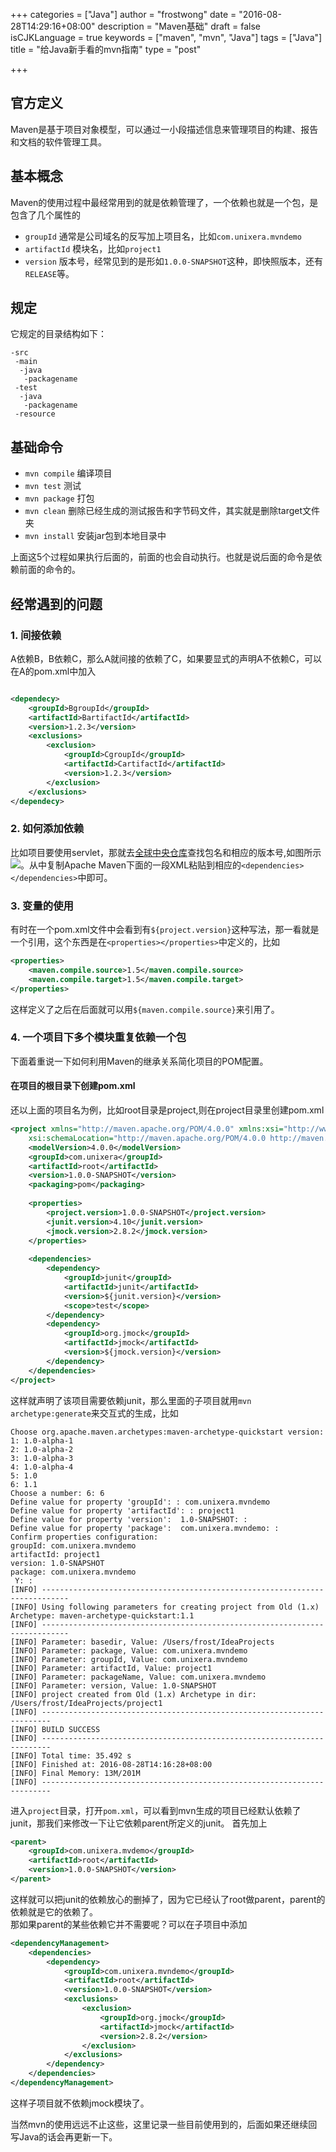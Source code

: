 +++
categories = ["Java"]
author = "frostwong"
date = "2016-08-28T14:29:16+08:00"
description = "Maven基础"
draft = false
isCJKLanguage = true
keywords = ["maven", "mvn", "Java"]
tags = ["Java"]
title = "给Java新手看的mvn指南"
type = "post"

+++

## 官方定义
Maven是基于项目对象模型，可以通过一小段描述信息来管理项目的构建、报告和文档的软件管理工具。

## 基本概念
Maven的使用过程中最经常用到的就是依赖管理了，一个依赖也就是一个包，是包含了几个属性的
- `groupId` 通常是公司域名的反写加上项目名，比如`com.unixera.mvndemo`
- `artifactId` 模块名，比如`project1`
- `version` 版本号，经常见到的是形如`1.0.0-SNAPSHOT`这种，即快照版本，还有`RELEASE`等。

## 规定
它规定的目录结构如下：
```
-src 
 -main
  -java
   -packagename
 -test
  -java
   -packagename
 -resource
```

## 基础命令
- `mvn compile` 编译项目
- `mvn test` 测试
- `mvn package` 打包
- `mvn clean` 删除已经生成的测试报告和字节码文件，其实就是删除target文件夹
- `mvn install` 安装jar包到本地目录中

上面这5个过程如果执行后面的，前面的也会自动执行。也就是说后面的命令是依赖前面的命令的。

## 经常遇到的问题
### 1. 间接依赖
A依赖B，B依赖C，那么A就间接的依赖了C，如果要显式的声明A不依赖C，可以在A的pom.xml中加入
```xml

<dependecy>
	<groupId>BgroupId</groupId>
	<artifactId>BartifactId</artifactId>
	<version>1.2.3</version>
	<exclusions>
		<exclusion>
			<groupId>CgroupId</groupId>
			<artifactId>CartifactId</artifactId>
			<version>1.2.3</version>
		</exclusion>
	</exclusions>
</dependecy>
```

### 2. 如何添加依赖
比如项目要使用servlet，那就去[全球中央仓库](http://search.maven.org/)查找包名和相应的版本号,如图所示![](http://ww4.sinaimg.cn/large/7853084cjw1f79btj2nb8j20fl0f9q4b.jpg)。从中复制Apache Maven下面的一段XML粘贴到相应的`<dependencies></dependencies>`中即可。

### 3. 变量的使用
有时在一个pom.xml文件中会看到有`${project.version}`这种写法，那一看就是一个引用，这个东西是在`<properties></properties>`中定义的，比如

```xml
<properties>
    <maven.compile.source>1.5</maven.compile.source>
    <maven.compile.target>1.5</maven.compile.target>
</properties>
```

这样定义了之后在后面就可以用`${maven.compile.source}`来引用了。

### 4. 一个项目下多个模块重复依赖一个包
下面着重说一下如何利用Maven的继承关系简化项目的POM配置。

#### 在项目的根目录下创建pom.xml
还以上面的项目名为例，比如root目录是project,则在project目录里创建pom.xml

```xml
<project xmlns="http://maven.apache.org/POM/4.0.0" xmlns:xsi="http://www.w3.org/2001/XMLSchema-instance"
	xsi:schemaLocation="http://maven.apache.org/POM/4.0.0 http://maven.apache.org/xsd/maven-4.0.0.xsd">
	<modelVersion>4.0.0</modelVersion>
	<groupId>com.unixera</groupId>
	<artifactId>root</artifactId>
	<version>1.0.0-SNAPSHOT</version>
	<packaging>pom</packaging>
	
	<properties>
	    <project.version>1.0.0-SNAPSHOT</project.version>
	    <junit.version>4.10</junit.version>
	    <jmock.version>2.8.2</jmock.version>
	</properties>
	
	<dependencies>
	    <dependency>
			<groupId>junit</groupId>
			<artifactId>junit</artifactId>
			<version>${junit.version}</version>
			<scope>test</scope>
		</dependency>
		<dependency>
            <groupId>org.jmock</groupId>
            <artifactId>jmock</artifactId>
            <version>${jmock.version}</version>
        </dependency>
	</dependencies>
</project>
```

这样就声明了该项目需要依赖junit，那么里面的子项目就用`mvn archetype:generate`来交互式的生成，比如
```
Choose org.apache.maven.archetypes:maven-archetype-quickstart version:
1: 1.0-alpha-1
2: 1.0-alpha-2
3: 1.0-alpha-3
4: 1.0-alpha-4
5: 1.0
6: 1.1
Choose a number: 6: 6
Define value for property 'groupId': : com.unixera.mvndemo
Define value for property 'artifactId': : project1
Define value for property 'version':  1.0-SNAPSHOT: :
Define value for property 'package':  com.unixera.mvndemo: :
Confirm properties configuration:
groupId: com.unixera.mvndemo
artifactId: project1
version: 1.0-SNAPSHOT
package: com.unixera.mvndemo
 Y: :
[INFO] ----------------------------------------------------------------------------
[INFO] Using following parameters for creating project from Old (1.x) Archetype: maven-archetype-quickstart:1.1
[INFO] ----------------------------------------------------------------------------
[INFO] Parameter: basedir, Value: /Users/frost/IdeaProjects
[INFO] Parameter: package, Value: com.unixera.mvndemo
[INFO] Parameter: groupId, Value: com.unixera.mvndemo
[INFO] Parameter: artifactId, Value: project1
[INFO] Parameter: packageName, Value: com.unixera.mvndemo
[INFO] Parameter: version, Value: 1.0-SNAPSHOT
[INFO] project created from Old (1.x) Archetype in dir: /Users/frost/IdeaProjects/project1
[INFO] ------------------------------------------------------------------------
[INFO] BUILD SUCCESS
[INFO] ------------------------------------------------------------------------
[INFO] Total time: 35.492 s
[INFO] Finished at: 2016-08-28T14:16:28+08:00
[INFO] Final Memory: 13M/201M
[INFO] ------------------------------------------------------------------------
```
进入`project`目录，打开`pom.xml`，可以看到mvn生成的项目已经默认依赖了junit，那我们来修改一下让它依赖parent所定义的junit。
首先加上

```xml
<parent>
	<groupId>com.unixera.mvdemo</groupId>
	<artifactId>root</artifactId>
	<version>1.0.0-SNAPSHOT</version>
</parent>
```

这样就可以把junit的依赖放心的删掉了，因为它已经认了root做parent，parent的依赖就是它的依赖了。  
那如果parent的某些依赖它并不需要呢？可以在子项目中添加
```xml
<dependencyManagement>
    <dependencies>
        <dependency>
            <groupId>com.unixera.mvndemo</groupId>
            <artifactId>root</artifactId>
            <version>1.0.0-SNAPSHOT</version>
            <exclusions>
                <exclusion>
                    <groupId>org.jmock</groupId>
                    <artifactId>jmock</artifactId>
                    <version>2.8.2</version>
                </exclusion>
            </exclusions>
        </dependency>
    </dependencies>
</dependencyManagement>
```
这样子项目就不依赖jmock模块了。

当然mvn的使用远远不止这些，这里记录一些目前使用到的，后面如果还继续回写Java的话会再更新一下。